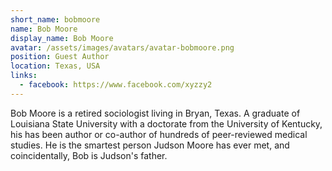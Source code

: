 ```yaml
---
short_name: bobmoore
name: Bob Moore
display_name: Bob Moore
avatar: /assets/images/avatars/avatar-bobmoore.png
position: Guest Author
location: Texas, USA
links: 
  - facebook: https://www.facebook.com/xyzzy2
---
```

Bob Moore is a retired sociologist living in Bryan, Texas. A graduate of Louisiana State University with a doctorate from the University of Kentucky, his has been author or co-author of hundreds of peer-reviewed medical studies. He is the smartest person Judson Moore has ever met, and coincidentally, Bob is Judson's father.